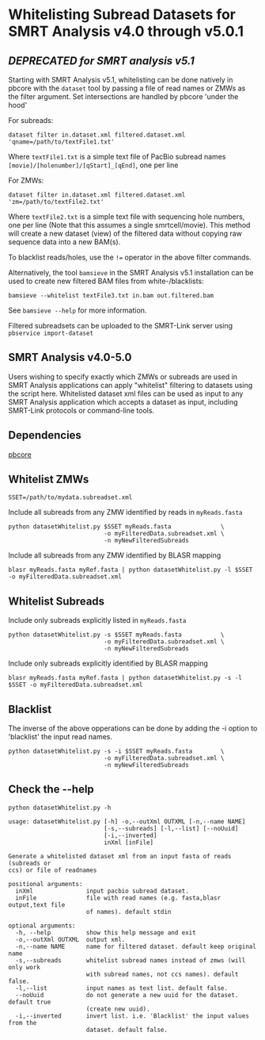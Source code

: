 # Whitelisting Subread Datasets for SMRT Analysis v4.0 through v5.0.1 
## *DEPRECATED for SMRT analysis v5.1* 

Starting with SMRT Analysis v5.1, whitelisting can be done natively in pbcore with the `dataset` tool by passing a file of read names or ZMWs as the filter argument.  Set intersections are handled by pbcore 'under the hood'

For subreads:

    dataset filter in.dataset.xml filtered.dataset.xml 'qname=/path/to/textFile1.txt'

Where `textFile1.txt` is a simple text file of PacBio subread names `[movie]/[holenumber]/[qStart]_[qEnd]`, one per line

For ZMWs:

    dataset filter in.dataset.xml filtered.dataset.xml 'zm=/path/to/textFile2.txt'

Where `textFile2.txt` is a simple text file with sequencing hole numbers, one per line (Note that this assumes a single smrtcell/movie).
This method will create a new dataset (view) of the filtered data without copying raw sequence data into a new BAM(s).

To blacklist reads/holes, use the `!=` operator in the above filter commands.


Alternatively, the tool `bamsieve` in the SMRT Analysis v5.1 installation can be used to create new filtered BAM files from white-/blacklists:

    bamsieve --whitelist textFile3.txt in.bam out.filtered.bam

See `bamsieve --help` for more information.

Filtered subreadsets can be uploaded to the SMRT-Link server using `pbservice import-dataset` 

## SMRT Analysis v4.0-5.0
Users wishing to specify exactly which ZMWs or subreads are used in SMRT Analysis applications can apply "whitelist" filtering to datasets using the script here.  Whitelisted dataset xml files can be used as input to any SMRT Analysis application which accepts a dataset as input, including SMRT-Link protocols or command-line tools.
## Dependencies
[pbcore](https://github.com/PacificBiosciences/pbcore)

## Whitelist ZMWs

    SSET=/path/to/mydata.subreadset.xml

Include all subreads from any ZMW identified by reads in `myReads.fasta`

    python datasetWhitelist.py $SSET myReads.fasta              \
                               -o myFilteredData.subreadset.xml \
                               -n myNewFilteredSubreads
    
Include all subreads from any ZMW identified by BLASR mapping

    blasr myReads.fasta myRef.fasta | python datasetWhitelist.py -l $SSET -o myFilteredData.subreadset.xml 

## Whitelist Subreads
Include only subreads explicitly listed in `myReads.fasta`

    python datasetWhitelist.py -s $SSET myReads.fasta           \
                               -o myFilteredData.subreadset.xml \
                               -n myNewFilteredSubreads

Include only subreads explicitly identified by BLASR mapping

    blasr myReads.fasta myRef.fasta | python datasetWhitelist.py -s -l $SSET -o myFilteredData.subreadset.xml

## Blacklist
The inverse of the above opperations can be done by adding the -i option to 'blacklist' the input read names. 

    python datasetWhitelist.py -s -i $SSET myReads.fasta        \
                               -o myFilteredData.subreadset.xml \
                               -n myNewFilteredSubreads

## Check the --help

    python datasetWhitelist.py -h

    usage: datasetWhitelist.py [-h] -o,--outXml OUTXML [-n,--name NAME]
                               [-s,--subreads] [-l,--list] [--noUuid]
                               [-i,--inverted]
                               inXml [inFile]
    
    Generate a whitelisted dataset xml from an input fasta of reads (subreads or
    ccs) or file of readnames
    
    positional arguments:
      inXml               input pacbio subread dataset.
      inFile              file with read names (e.g. fasta,blasr output,text file
                          of names). default stdin
    
    optional arguments:
      -h, --help          show this help message and exit
      -o,--outXml OUTXML  output xml.
      -n,--name NAME      name for filtered dataset. default keep original name
      -s,--subreads       whitelist subread names instead of zmws (will only work
                          with subread names, not ccs names). default false.
      -l,--list           input names as text list. default false.
      --noUuid            do not generate a new uuid for the dataset. default true
                          (create new uuid).
      -i,--inverted       invert list. i.e. 'Blacklist' the input values from the
                          dataset. default false.
